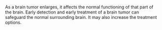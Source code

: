 As a brain tumor enlarges, it affects the normal functioning of that part of the brain. Early detection and early treatment of a brain tumor can safeguard the normal surrounding brain. It may also increase the treatment options.
